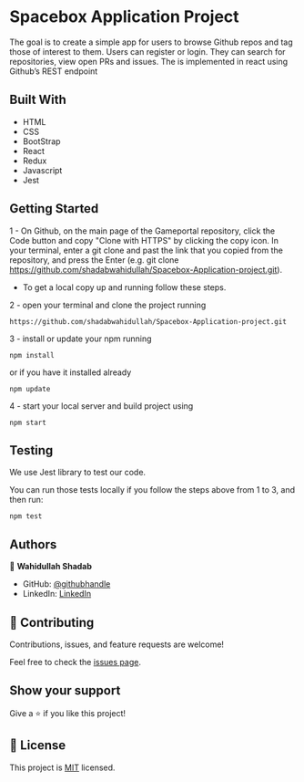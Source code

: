 # Spacebox Application Project

The goal is to create a simple app for users to browse Github repos and tag those of interest to them. Users can register or login. They can search for repositories, view open PRs and issues.
The is implemented in react using Github’s REST endpoint

## Built With

- HTML 
- CSS
- BootStrap
- React
- Redux
- Javascript
- Jest


## Getting Started

1 - On Github, on the main page of the Gameportal repository, click the Code button and copy "Clone with HTTPS" by clicking the copy icon.
In your terminal, enter a git clone and past the link that you copied from the repository, and press the   Enter
(e.g. git clone https://github.com/shadabwahidullah/Spacebox-Application-project.git).

* To get a local copy up and running follow these steps.

2 - open your terminal and clone the project running 

`https://github.com/shadabwahidullah/Spacebox-Application-project.git`

3 - install or update your npm running

`npm install` 

or if you have it installed already 

`npm update`

4 - start your local server and build project using

`npm start`

## Testing

We use Jest library to test our code.

You can run those tests locally if you follow the steps above from 1 to 3, and then run:

`npm test`

## Authors

👤 **Wahidullah Shadab**

- GitHub: [@githubhandle](https://github.com/shadabwahidullah)
- LinkedIn: [LinkedIn](https://www.linkedin.com/in/wahidullah-shadab-2712031a3)


## 🤝 Contributing

Contributions, issues, and feature requests are welcome!

Feel free to check the [issues page](../../issues/).

## Show your support

Give a ⭐️ if you like this project!


## 📝 License

This project is [MIT](./MIT.md) licensed.
